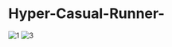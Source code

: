 # Hyper-Casual-Runner-
![1](https://github.com/EmirhanTurann/Hyper-Casual-Runner-/assets/112544606/5fb307a3-f90a-4d90-ba1e-f4e727c698dd)
![3](https://github.com/EmirhanTurann/Hyper-Casual-Runner-/assets/112544606/7bef6a01-dc8d-4a71-80c2-0421a7d0c57f)
